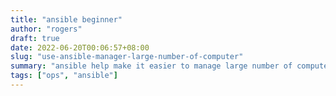 ```yaml
---
title: "ansible beginner"
author: "rogers"
draft: true
date: 2022-06-20T00:06:57+08:00
slug: "use-ansible-manager-large-number-of-computer"
summary: "ansible help make it easier to manage large number of computer"
tags: ["ops", "ansible"]
---
```

